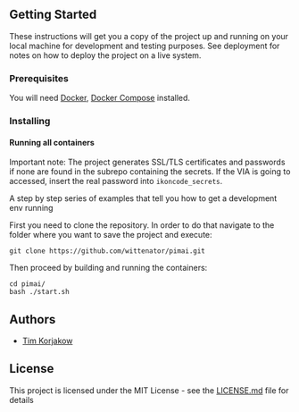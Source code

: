 
## Getting Started

These instructions will get you a copy of the project up and running on your local machine for development and testing purposes. See deployment for notes on how to deploy the project on a live system.

### Prerequisites

You will need [Docker](https://docs.docker.com/install/), [Docker Compose](https://docs.docker.com/compose/install/) installed. 


### Installing

#### Running all containers

Important note: 
The project generates SSL/TLS certificates and passwords if none are found in the subrepo containing the secrets. If the VIA is going to accessed, insert the real password into ```ikoncode_secrets```.

A step by step series of examples that tell you how to get a development env running

First you need to clone the repository.
In order to do that navigate to the folder where you want to save the project and execute:

```
git clone https://github.com/wittenator/pimai.git
```
Then proceed by building and running the containers:
```
cd pimai/
bash ./start.sh
```

## Authors
* [Tim Korjakow](https://github.com/wittenator)


## License

This project is licensed under the MIT License - see the [LICENSE.md](LICENSE.md) file for details
